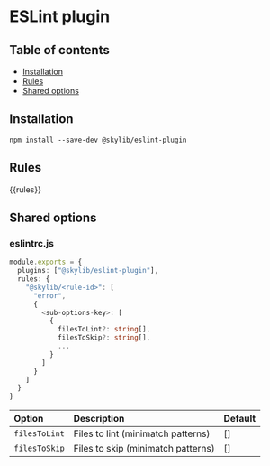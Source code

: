 # ESLint plugin

## Table of contents

- [Installation](#installation)
- [Rules](#rules)
- [Shared options](#shared-options)

## <a name="installation"></a>Installation

```
npm install --save-dev @skylib/eslint-plugin
```

## <a name="rules"></a>Rules

{{rules}}

## <a name="shared-options"></a>Shared options

### eslintrc.js

```ts
module.exports = {
  plugins: ["@skylib/eslint-plugin"],
  rules: {
    "@skylib/<rule-id>": [
      "error",
      {
        <sub-options-key>: [
          {
            filesToLint?: string[],
            filesToSkip?: string[],
            ...
          }
        ]
      }
    ]
  }
}
```

| Option | Description | Default |
| :----- | :----- | :----- |
| `filesToLint` | Files to lint (minimatch patterns) | [] |
| `filesToSkip` | Files to skip (minimatch patterns) | [] |
